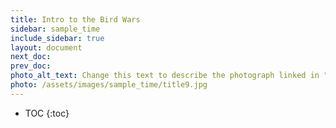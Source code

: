 ```yaml
---
title: Intro to the Bird Wars
sidebar: sample_time
include_sidebar: true
layout: document
next_doc: 
prev_doc: 
photo_alt_text: Change this text to describe the photograph linked in "photo".
photo: /assets/images/sample_time/title9.jpg
---
```


* TOC
{:toc}

